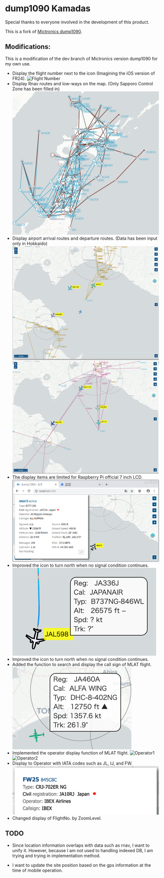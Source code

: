# dump1090 Kamadas

Special thanks to everyone involved in the development of this product.

This is a fork of [Mictronics dump1090](https://github.com/Mictronics/dump1090).

## Modifications:

This is a modification of the dev branch of Mictronics version dump1090 for my own use.

* Display the flight number next to the icon (Imagining the iOS version of FR24).
![Flight Number](https://github.com/kamadas/dump1090/blob/images/images/FlightNo3.png)
* Display Rnav routes and low-ways on the map. (Only Sapporo Control Zone has been filled in)
![All_Rnav_and_Low-way](https://github.com/kamadas/dump1090/blob/images/images/All_Rnav_and_Low-way.png)
* Display airport arrival routes and departure routes. (Data has been input only in Hokkaido)
![Arrival](https://github.com/kamadas/dump1090/blob/images/images/Arrival.png)
![Deperture](https://github.com/kamadas/dump1090/blob/images/images/Deperture.png)
* The display items are limited for Raspberry Pi official 7 inch LCD.
![LCD](https://github.com/kamadas/dump1090/blob/images/images/LCD_infoscreen.png)
* Improved the icon to turn north when no signal condition continues.
![Track](https://github.com/kamadas/dump1090/blob/images/images/NOT_track_to_North.png)
* Improved the icon to turn north when no signal condition continues.
* Added the function to search and display the call sign of MLAT flight.
![MLAT](https://github.com/kamadas/dump1090/blob/images/images/alfa-wing.png)
* Implemented the operator display function of MLAT flight.
![Operator1](https://github.com/kamadas/dump1090/blob/images/images/operator1.png)
![Operator2](https://github.com/kamadas/dump1090/blob/images/images/operator2.png)
* Display to Operator with IATA codes such as JL, IJ, and FW.
![Operator3](https://github.com/kamadas/dump1090/blob/images/images/fw.png)
* Changed display of FlightNo. by ZoomLevel.

## TODO

* Since location information overlaps with data such as rnav, I want to unify it.
 However, because I am not used to handling indexed DB, I am trying and trying in implementation method.

* I want to update the site position based on the gps information at the time of mobile operation.
